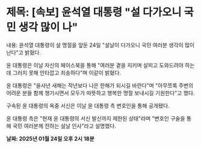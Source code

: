 # **제목: [속보] 윤석열 대통령 "설 다가오니 국민 생각 많이 나"**

  내용: 윤석열 대통령이 설 명절을 앞둔 24일 "설날이 다가오니 국민 여러분 생각이 많이 난다"고 밝혔다.  

윤 대통령은 이날 자신의 페이스북을 통해 "여러분 곁을 지키며 살피고 도와드려야 하는데 그러지 못해 안타깝고 죄송하다"며 이같이 밝혔다.  

윤 대통령은 "을사년 새해는 작년보다 나은 한해가 되시길 바란다"며 "아무쪼록 주변의 어려운 분들 함께 챙기시면서 모두가 따뜻하고 행복한 명절 보내시길 기원한다"고 했다.  

구속된 윤 대통령의 옥중 서신은 이날 윤 대통령 측 변호인을 통해 공개됐다.  

윤 대통령 측은 "현재 윤 대통령의 서신 발신까지 제한된 상태"라며 "변호인 구술을 통해 국민 여러분께 전하는 설날 인사"라고 설명했다.

  **날짜: 2025년 01월 24일 오후 2시 18분**